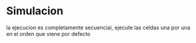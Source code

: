 # Simulacion
la ejecucion es completamente secuencial, ejecute las celdas una por una en el orden que viene por defecto
